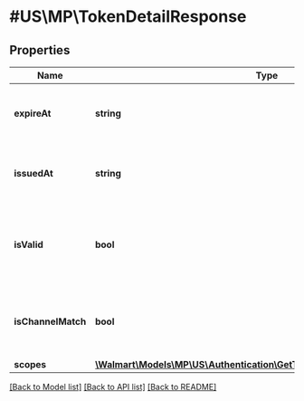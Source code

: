# #US\MP\TokenDetailResponse

## Properties

Name | Type | Description | Notes
------------ | ------------- | ------------- | -------------
**expireAt** | **string** | The timestamp when the token expires | [optional]
**issuedAt** | **string** | The timestamp when the token is issued | [optional]
**isValid** | **bool** | Whether the token is valid; boolean value of true or false | [optional]
**isChannelMatch** | **bool** | Whether the keys Seller used are correctly associated | [optional]
**scopes** | [**\Walmart\Models\MP\US\Authentication\GetTokenDetail200ResponseScopes**](GetTokenDetail200ResponseScopes.md) |  | [optional]


[[Back to Model list]](../) [[Back to API list]](../../Api/US/MP) [[Back to README]](../../README.md)

